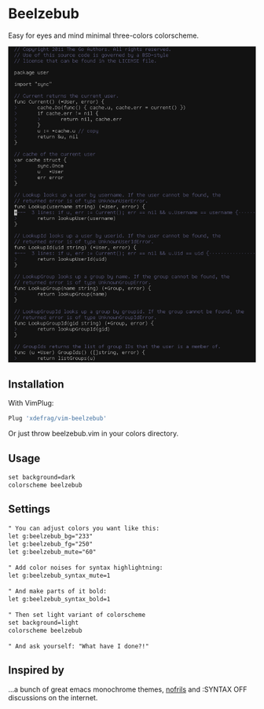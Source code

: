 # Beelzebub
Easy for eyes and mind minimal three-colors colorscheme.

![](screenshots/beelzebub-dark.png)

## Installation

With VimPlug:

```bash
Plug 'xdefrag/vim-beelzebub'
```

Or just throw beelzebub.vim in your colors directory.

## Usage

```vim
set background=dark
colorscheme beelzebub
```

## Settings
```vim
" You can adjust colors you want like this:
let g:beelzebub_bg="233"
let g:beelzebub_fg="250"
let g:beelzebub_mute="60"

" Add color noises for syntax highlightning:
let g:beelzebub_syntax_mute=1

" And make parts of it bold:
let g:beelzebub_syntax_bold=1

" Then set light variant of colorscheme
set background=light
colorscheme beelzebub

" And ask yourself: "What have I done?!"
```

## Inspired by
...a bunch of great emacs monochrome themes, [nofrils](https://github.com/robertmeta/nofrils) and :SYNTAX OFF discussions on the internet.

